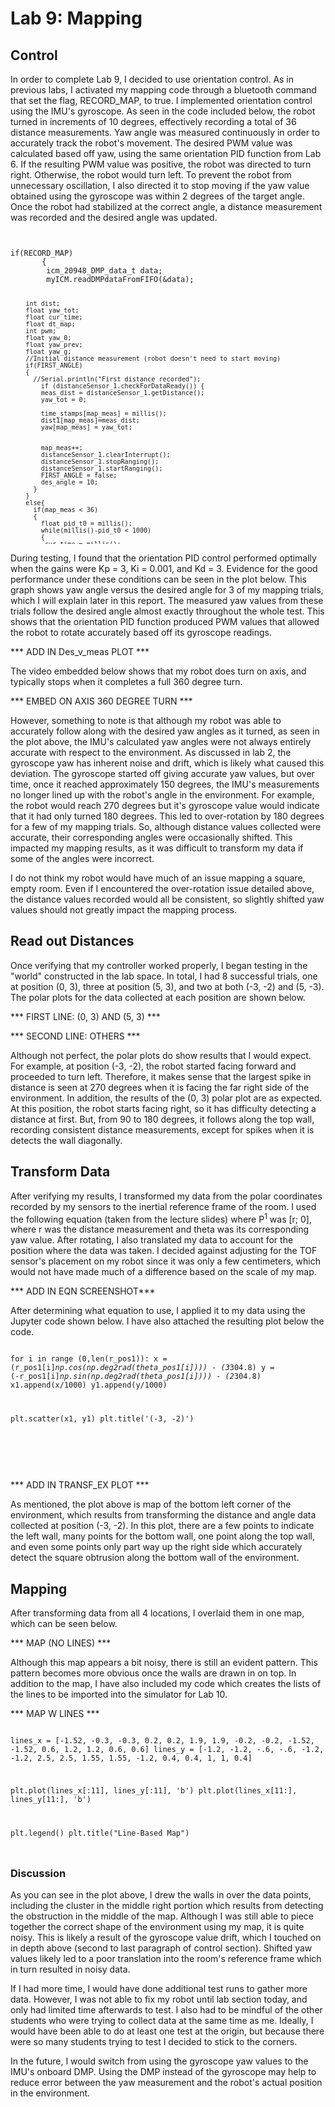 # Lab 9: Mapping

## Control

In order to complete Lab 9, I decided to use orientation control. As in previous labs, I activated my mapping code through a bluetooth command that set the flag, RECORD_MAP, to true. I implemented orientation control using the IMU's gyroscope. As seen in the code included below, the robot turned in increments of 10 degrees, effectively recording a total of 36 distance measurements. Yaw angle was measured continuously in order to accurately track the robot's movement. The desired PWM value was calculated based off yaw, using the same orientation PID function from Lab 6. If the resulting PWM value was positive, the robot was directed to turn right. Otherwise, the robot would turn left. To prevent the robot from unnecessary oscillation, I also directed it to stop moving if the yaw value obtained using the gyroscope was within 2 degrees of the target angle. Once the robot had stabilized at the correct angle, a distance measurement was recorded and the desired angle was updated. 

<div style="height:500px; overflow:auto;">
<pre><code class="language-cpp">
if(RECORD_MAP)
       {
        icm_20948_DMP_data_t data;
        myICM.readDMPdataFromFIFO(&data);

        int dist;
        float yaw_tot;
        float cur_time;
        float dt_map;
        int pwm;
        float yaw_0;
        float yaw_prev;
        float yaw_g;
        //Initial distance measurement (robot doesn't need to start moving)
        if(FIRST_ANGLE)
        {
          //Serial.println("First distance recorded");
            if (distanceSensor_1.checkForDataReady()) {
            meas_dist = distanceSensor_1.getDistance();
            yaw_tot = 0;

            time_stamps[map_meas] = millis();
            dist1[map_meas]=meas_dist;
            yaw[map_meas] = yaw_tot;


            map_meas++;
            distanceSensor_1.clearInterrupt();
            distanceSensor_1.stopRanging();
            distanceSensor_1.startRanging();
            FIRST_ANGLE = false;
            des_angle = 10;
          }
        }
        else{
          if(map_meas < 36)
          {
            float pid_t0 = millis();
            while(millis()-pid_t0 < 1000)
            {
             cur_time = millis();
             dt_map = (cur_time-prev_time_ori)/1000;
             prev_time_ori = cur_time;

             if(myICM.dataReady())
             {
              myICM.getAGMT();
              double yaw_g = myICM.gyrZ();
              yaw_tot = yaw_tot + yaw_g*dt_map;

              pwm = calc_speed_ori(yaw_tot, des_angle, dt_map);            

              if(abs(yaw_tot-des_angle) < 2 || yaw_tot > des_angle)
              {
                analogWrite(1, 0); 
                analogWrite(2, 0); 
                analogWrite(0, 0);
                analogWrite(5,0);
                delay(50);
              }
              else if(pwm>0)
              {
               if(pwm > 130)
               {
                pwm = 130;
               }
               turn_right(pwm);
              }
              else
              {
                pwm=abs(pwm);
                if(pwm > 130)
                {
                  pwm = 130;
                }
                turn_left(pwm);
              }
                }
             }
            
            stopMoving();
            delay(5);

           if (distanceSensor_1.checkForDataReady()) {
             meas_dist = distanceSensor_1.getDistance();
             distanceSensor_1.clearInterrupt();
             distanceSensor_1.stopRanging();
             distanceSensor_1.startRanging();

             time_stamps[map_meas] = millis();
             dist1[map_meas]=meas_dist;
             yaw[map_meas] = yaw_tot;

             Serial.print("yaw meas");
             Serial.println(yaw_tot);
             
             des_angle = des_angle+10;
             Serial.println(des_angle);
             Serial.println(".");
             
             map_meas++;
             prev_err_ori = 0;
             int_error_ori = 0;
           }
        }
         else
         {
          RECORD_MAP = false;
        }
        }
       }
</code></pre>
</div>

During testing, I found that the orientation PID control performed optimally when the gains were Kp = 3, Ki = 0.001, and Kd = 3. Evidence for the good performance under these conditions can be seen in the plot below. This graph shows yaw angle versus the desired angle for 3 of my mapping trials, which I will explain later in this report. The measured yaw values from these trials follow the desired angle almost exactly throughout the whole test. This shows that the orientation PID function produced PWM values that allowed the robot to rotate accurately based off its gyroscope readings. 

*** ADD IN Des_v_meas PLOT ***

The video embedded below shows that my robot does turn on axis, and typically stops when it completes a full 360 degree turn. 

*** EMBED ON AXIS 360 DEGREE TURN ***

However, something to note is that although my robot was able to accurately follow along with the desired yaw angles as it turned, as seen in the plot above, the IMU's calculated yaw angles were not always entirely accurate with respect to the environment. As discussed in lab 2, the gyroscope yaw has inherent noise and drift, which is likely what caused this deviation. The gyroscope started off giving accurate yaw values, but over time, once it reached approximately 150 degrees, the IMU's measurements no longer lined up with the robot's angle in the environment. For example, the robot would reach 270 degrees but it's gyroscope value would indicate that it had only turned 180 degrees. This led to over-rotation by 180 degrees for a few of my mapping trials. So, although distance values collected were accurate, their corresponding angles were occasionally shifted. This impacted my mapping results, as it was difficult to transform my data if some of the angles were incorrect. 

I do not think my robot would have much of an issue mapping a square, empty room. Even if I encountered the over-rotation issue detailed above, the distance values recorded would all be consistent, so slightly shifted yaw values should not greatly impact the mapping process. 


## Read out Distances 

Once verifying that my controller worked properly, I began testing in the "world" constructed in the lab space. In total, I had 8 successful trials, one at position (0, 3), three at position (5, 3), and two at both (-3, -2) and (5, -3). The polar plots for the data collected at each position are shown below. 

*** FIRST LINE: (0, 3) AND (5, 3) ***

*** SECOND LINE: OTHERS ***

Although not perfect, the polar plots do show results that I would expect. For example, at position (-3, -2), the robot started facing forward and proceeded to turn left. Therefore, it makes sense that the largest spike in distance is seen at 270 degrees when it is facing the far right side of the environment. In addition, the results of the (0, 3) polar plot are as expected. At this position, the robot starts facing right, so it has difficulty detecting a distance at first. But, from 90 to 180 degrees, it follows along the top wall, recording consistent distance measurements, except for spikes when it is detects the wall diagonally.

## Transform Data

After verifying my results, I transformed my data from the polar coordinates recorded by my sensors to the inertial reference frame of the room. I used the following equation (taken from the lecture slides) where P<sup>1</sup> was [r; 0], where r was the distance measurement and theta was its corresponding yaw value. After rotating, I also translated my data to account for the position where the data was taken. I decided against adjusting for the TOF sensor's placement on my robot since it was only a few centimeters, which would not have made much of a difference based on the scale of my map. 

*** ADD IN EQN SCREENSHOT***

After determining what equation to use, I applied it to my data using the Jupyter code shown below. I have also attached the resulting plot below the code. 

<div style="height:200px; overflow:auto;">
<pre><code class="language-python"
r_pos1 = dist2[:36]
theta_pos1 = yaw2[:36]
y1 = []
x1 = []

for i in range (0,len(r_pos1)):
    x = (r_pos1[i]*np.cos(np.deg2rad(theta_pos1[i]))) - (3*304.8)
    y = (-r_pos1[i]*np.sin(np.deg2rad(theta_pos1[i]))) - (2*304.8)
    x1.append(x/1000)
    y1.append(y/1000)

plt.scatter(x1, y1)
plt.title('(-3, -2)')
</code></pre>
</div>

*** ADD IN TRANSF_EX PLOT ***

As mentioned, the plot above is map of the bottom left corner of the environment, which results from transforming the distance and angle data collected at position (-3, -2). In this plot, there are a few points to indicate the left wall, many points for the bottom wall, one point along the top wall, and even some points only part way up the right side which accurately detect the square obtrusion along the bottom wall of the environment. 

## Mapping

After transforming data from all 4 locations, I overlaid them in one map, which can be seen below. 

*** MAP (NO LINES) ***

Although this map appears a bit noisy, there is still an evident pattern. This pattern becomes more obvious once the walls are drawn in on top. In addition to the map, I have also included my code which creates the lists of the lines to be imported into the simulator for Lab 10. 

*** MAP W LINES ***

<div style="height:200px; overflow:auto;">
<pre><code class="language-python"
plt.scatter(x1,y1, label = "(-3,-2)")
plt.scatter(x2,y2, label = "(5, 3)")
plt.scatter(x3, y3, label = "(5, -3)")
plt.scatter(x4,y4, label = "(0,3)")

lines_x = [-1.52, -0.3, -0.3, 0.2, 0.2, 1.9, 1.9, -0.2, -0.2, -1.52, -1.52, 0.6, 1.2, 1.2, 0.6, 0.6]
lines_y = [-1.2, -1.2, -.6, -.6, -1.2, -1.2, 2.5, 2.5, 1.55, 1.55, -1.2, 0.4, 0.4, 1, 1, 0.4]

plt.plot(lines_x[:11], lines_y[:11], 'b')
plt.plot(lines_x[11:], lines_y[11:], 'b')

plt.legend()
plt.title("Line-Based Map")
</code></pre>
</div>

### Discussion

As you can see in the plot above, I drew the walls in over the data points, including the cluster in the middle right portion which results from detecting the obstruction in the middle of the map. Although I was still able to piece together the correct shape of the environment using my map, it is quite noisy. This is likely a result of the gyroscope value drift, which I touched on in depth above (second to last paragraph of control section). Shifted yaw values likely led to a poor translation into the room's reference frame which in turn resulted in noisy data. 

If I had more time, I would have done additional test runs to gather more data. However, I was not able to fix my robot until lab section today, and only had limited time afterwards to test. I also had to be mindful of the other students who were trying to collect data at the same time as me. Ideally, I would have been able to do at least one test at the origin, but because there were so many students trying to test I decided to stick to the corners. 

In the future, I would switch from using the gyroscope yaw values to the IMU's onboard DMP. Using the DMP instead of the gyroscope may help to reduce error between the yaw measurement and the robot's actual position in the environment. 
